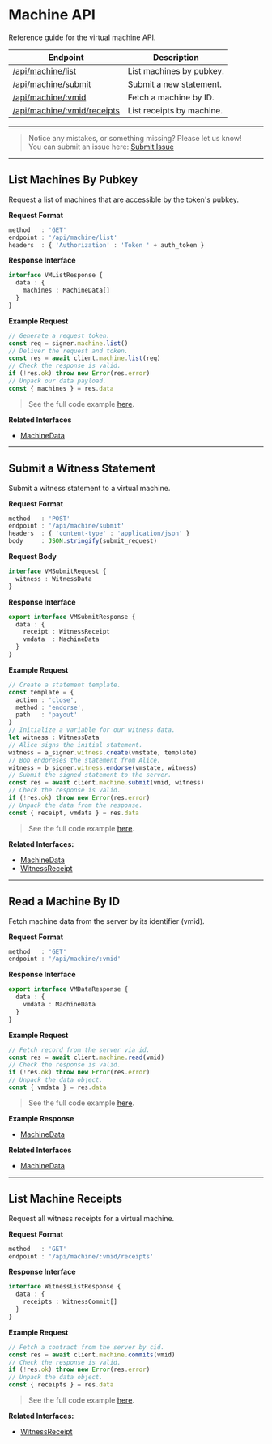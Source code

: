 # Machine API

Reference guide for the virtual machine API.

| Endpoint | Description |
|----------|-------------|
| [/api/machine/list](#list-machines-by-pubkey)         | List machines by pubkey.  |
| [/api/machine/submit](#submit-a-witness-statement)    | Submit a new statement.   |
| [/api/machine/:vmid](#read-a-machine-by-id)           | Fetch a machine by ID.    |
| [/api/machine/:vmid/receipts](#list-machine-receipts) | List receipts by machine. |

---
> Notice any mistakes, or something missing? Please let us know!  
> You can submit an issue here: [Submit Issue](https://github.com/BitEscrow/escrow-core/issues/new/choose)

---

## List Machines By Pubkey

Request a list of machines that are accessible by the token's pubkey.

**Request Format**

```ts
method   : 'GET'
endpoint : '/api/machine/list'
headers  : { 'Authorization' : 'Token ' + auth_token }
```

**Response Interface**

```ts
interface VMListResponse {
  data : {
    machines : MachineData[]
  }
}
```

**Example Request**

```ts
// Generate a request token.
const req = signer.machine.list()
// Deliver the request and token.
const res = await client.machine.list(req)
// Check the response is valid.
if (!res.ok) throw new Error(res.error)
// Unpack our data payload.
const { machines } = res.data
```

> See the full code example [here](https://github.com/BitEscrow/escrow-core/tree/master/demo/api/machine/list.ts).

**Related Interfaces**

- [MachineData](../data/machine.md#machine-data)

---

## Submit a Witness Statement

Submit a witness statement to a virtual machine.

**Request Format**

```ts
method   : 'POST'
endpoint : '/api/machine/submit'
headers  : { 'content-type' : 'application/json' }
body     : JSON.stringify(submit_request)
```

**Request Body**

```ts
interface VMSubmitRequest {
  witness : WitnessData
}
```

**Response Interface**

```ts
export interface VMSubmitResponse {
  data : {
    receipt : WitnessReceipt
    vmdata  : MachineData
  }
}

```

**Example Request**

```ts
// Create a statement template.
const template = {
  action : 'close',
  method : 'endorse',
  path   : 'payout'
}
// Initialize a variable for our witness data.
let witness : WitnessData
// Alice signs the initial statement.
witness = a_signer.witness.create(vmstate, template)
// Bob endoreses the statement from Alice.
witness = b_signer.witness.endorse(vmstate, witness)
// Submit the signed statement to the server.
const res = await client.machine.submit(vmid, witness)
// Check the response is valid.
if (!res.ok) throw new Error(res.error)
// Unpack the data from the response.
const { receipt, vmdata } = res.data
```

> See the full code example [here](https://github.com/BitEscrow/escrow-core/tree/master/demo/api/machine/submit.ts).

**Related Interfaces:**

- [MachineData](../data/machine.md#machine-data)
- [WitnessReceipt](../data/witness.md#witness-receipt)

---

## Read a Machine By ID

Fetch machine data from the server by its identifier (vmid).

**Request Format**

```ts
method   : 'GET'
endpoint : '/api/machine/:vmid'
```

**Response Interface**

```ts
export interface VMDataResponse {
  data : {
    vmdata : MachineData
  }
}
```

**Example Request**

```ts
// Fetch record from the server via id.
const res = await client.machine.read(vmid)
// Check the response is valid.
if (!res.ok) throw new Error(res.error)
// Unpack the data object.
const { vmdata } = res.data
```

> See the full code example [here](https://github.com/BitEscrow/escrow-core/tree/master/demo/api/machine/read.ts).

**Example Response**

- [MachineData](../examples/MachineData.md)

**Related Interfaces**

- [MachineData](../data/machine.md#machine-data)

---

## List Machine Receipts

Request all witness receipts for a virtual machine.

**Request Format**

```ts
method   : 'GET'
endpoint : '/api/machine/:vmid/receipts'
```

**Response Interface**

```ts
interface WitnessListResponse {
  data : {
    receipts : WitnessCommit[]
  }
}
```

**Example Request**

```ts
// Fetch a contract from the server by cid.
const res = await client.machine.commits(vmid)
// Check the response is valid.
if (!res.ok) throw new Error(res.error)
// Unpack the data object.
const { receipts } = res.data
```

> See the full code example [here](https://github.com/BitEscrow/escrow-core/tree/master/demo/api/machine/commits.ts).

**Related Interfaces:**

- [WitnessReceipt](../data/witness.md#witness-receipt)
